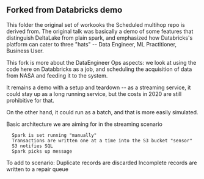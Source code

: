## Forked from Databricks demo

This folder the original set of workooks the Scheduled multihop repo is derived from.  The original talk was basically
a demo of some features that distinguish DeltaLake from plain spark, and emphasized how Databricks's platform
can cater to three "hats" -- Data Engineer, ML Practitioner, Business User.

This fork is more about the DataEngineer Ops aspects: we look at using the code here on Databbricks as a
job, and scheduling the acquisition of data from NASA and feeding it to the system.

It remains a demo with a setup and teardown -- as a streaming service, it could stay up as a long running
service, but the costs in 2020 are still prohibitive for that.

On the other hand, it could run as a batch, and that is more easily simulated.

Basic architecture we are aiming for in the streaming scenario

      Spark is set running "manually"
      Transactions are written one at a time into the S3 bucket "sensor"
      S3 notifies SQL
      Spark picks up message

To add to scenario:
   Duplicate records are discarded
   Incomplete records are written to a repair queue
      